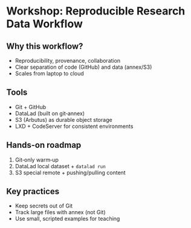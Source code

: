 # Workshop: Reproducible Research Data Workflow

## Why this workflow?
- Reproducibility, provenance, collaboration
- Clear separation of code (GitHub) and data (annex/S3)
- Scales from laptop to cloud

## Tools
- Git + GitHub
- DataLad (built on git‑annex)
- S3 (Arbutus) as durable object storage
- LXD + CodeServer for consistent environments

## Hands-on roadmap
1. Git‑only warm‑up
2. DataLad local dataset + `datalad run`
3. S3 special remote + pushing/pulling content

## Key practices
- Keep secrets out of Git
- Track large files with annex (not Git)
- Use small, scripted examples for teaching
